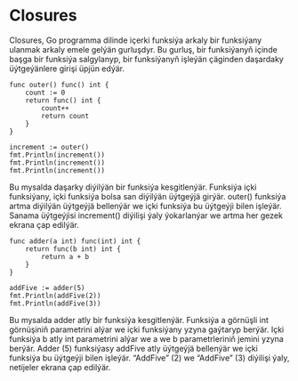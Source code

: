 # Closures

Closures, Go programma dilinde içerki funksiýa arkaly bir funksiýany ulanmak arkaly emele gelýän gurluşdyr. Bu gurluş, bir funksiýanyň içinde başga bir funksiýa salgylanyp, bir funksiýanyň işleýän çäginden daşardaky üýtgeýänlere girişi üpjün edýär.

```golang
func outer() func() int {
    count := 0
    return func() int {
        count++
        return count
    }
}
​
increment := outer()
fmt.Println(increment())
fmt.Println(increment())
fmt.Println(increment())
````

Bu mysalda daşarky diýilýän bir funksiýa kesgitlenýär. Funksiýa içki funksiýany, içki funksiýa bolsa san diýilýän üýtgeýjä girýär. outer() funksiýa artma diýilýän üýtgeýjä bellenýär we içki funksiýa bu üýtgeýji bilen işleýär. Sanama üýtgeýjisi increment() diýilişi ýaly ýokarlanýar we artma her gezek ekrana çap edilýär.

```golang
func adder(a int) func(int) int {
    return func(b int) int {
        return a + b
    }
}
​
addFive := adder(5)
fmt.Println(addFive(2))
fmt.Println(addFive(3))
```

Bu mysalda adder atly bir funksiýa kesgitlenýär. Funksiýa a görnüşli int görnüşiniň parametrini alýar we içki funksiýany yzyna gaýtaryp berýär. Içki funksiýa b atly int parametrini alýar we a we b parametrleriniň jemini yzyna berýär. Adder (5) funksiýasy addFive atly üýtgeýjä bellenýär we içki funksiýa bu üýtgeýji bilen işleýär. “AddFive” (2) we “AddFive” (3) diýilişi ýaly, netijeler ekrana çap edilýär.